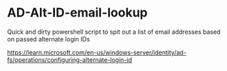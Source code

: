 # AD-Alt-ID-email-lookup

Quick and dirty powershell script to spit out a list of email addresses based on passed alternate login IDs

https://learn.microsoft.com/en-us/windows-server/identity/ad-fs/operations/configuring-alternate-login-id
